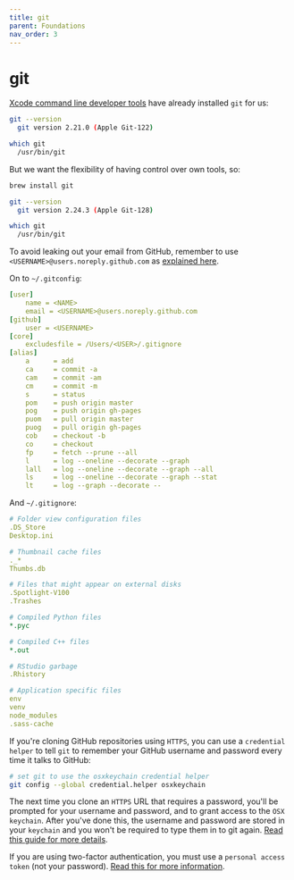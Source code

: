 ```yaml
---
title: git
parent: Foundations
nav_order: 3
---
```


# git

[Xcode command line developer tools](xcode-select.html) have already installed `git` for us:

```sh
git --version    
  git version 2.21.0 (Apple Git-122)

which git
  /usr/bin/git
```

But we want the flexibility of having control over own tools, so:

```sh
brew install git

git --version
  git version 2.24.3 (Apple Git-128)

which git
  /usr/bin/git
```

To avoid leaking out your email from GitHub, remember to use `<USERNAME>@users.noreply.github.com` as [explained here](https://help.github.com/en/github/setting-up-and-managing-your-github-user-account/setting-your-commit-email-address).

On to `~/.gitconfig`:

```yaml
[user]
	name = <NAME>
	email = <USERNAME>@users.noreply.github.com
[github]
    user = <USERNAME>
[core]
	excludesfile = /Users/<USER>/.gitignore
[alias]
    a      = add
    ca     = commit -a
    cam    = commit -am
    cm     = commit -m
    s      = status
    pom    = push origin master
    pog    = push origin gh-pages
    puom   = pull origin master
    puog   = pull origin gh-pages
    cob    = checkout -b
    co     = checkout
    fp     = fetch --prune --all
    l      = log --oneline --decorate --graph
    lall   = log --oneline --decorate --graph --all
    ls     = log --oneline --decorate --graph --stat
    lt     = log --graph --decorate --
```

And `~/.gitignore`:

```yaml
# Folder view configuration files
.DS_Store
Desktop.ini

# Thumbnail cache files
._*
Thumbs.db

# Files that might appear on external disks
.Spotlight-V100
.Trashes

# Compiled Python files
*.pyc

# Compiled C++ files
*.out

# RStudio garbage
.Rhistory

# Application specific files
env
venv
node_modules
.sass-cache
```

If you're cloning GitHub repositories using `HTTPS`, you can use a `credential helper` to tell `git` to remember your GitHub username and password every time it talks to GitHub:

```sh
# set git to use the osxkeychain credential helper
git config --global credential.helper osxkeychain
```

The next time you clone an `HTTPS` URL that requires a password, you'll be prompted for your username and password, and to grant access to the `OSX keychain`. After you've done this, the username and password are stored in your `keychain` and you won't be required to type them in to git again. [Read this guide for more details](https://help.github.com/en/github/using-git/caching-your-github-password-in-git).

If you are using two-factor authentication, you must use a `personal access token` (not your password). [Read this for more information](https://github.blog/2013-09-03-two-factor-authentication/#how-does-it-work-for-command-line-git).
